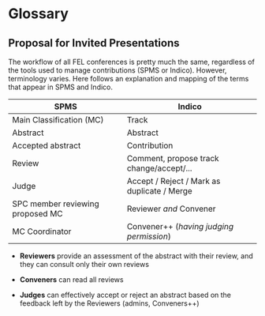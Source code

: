 # Glossary

## Proposal for Invited Presentations

The workflow of all FEL conferences is pretty much the same, regardless of the tools used to manage contributions (SPMS or Indico). However, terminology varies. 
Here follows an explanation and mapping of the terms that appear in SPMS and Indico.

| SPMS                             | Indico                                      |
| -------------------------------- | ------------------------------------------- |
| Main Classification (MC)         | Track                                       |
| Abstract                         | Abstract                                    |
| Accepted abstract                | Contribution                                |
| Review                           | Comment, propose track change/accept/...    |
| Judge                            | Accept / Reject / Mark as duplicate / Merge |
| SPC member reviewing proposed MC | Reviewer *and* Convener                     |
| MC Coordinator                   | Convener++ (*having judging permission*)    |

- **Reviewers** provide an assessment of the abstract with their review, and they can consult only their own reviews

- **Conveners** can read all reviews 

- **Judges** can effectively accept or reject an abstract based on the feedback left by the Reviewers (admins, Conveners++)
